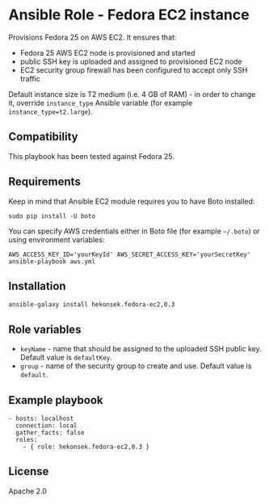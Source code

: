 Ansible Role - Fedora EC2 instance
=========

Provisions Fedora 25 on AWS EC2. It ensures that:
- Fedora 25 AWS EC2 node is provisioned and started
- public SSH key is uploaded and assigned to provisioned EC2 node
- EC2 security group firewall has been configured to accept only SSH traffic

Default instance size is T2 medium (i.e. 4 GB of RAM) - in order to change it, override `instance_type` Ansible variable (for example `instance_type=t2.large`).

## Compatibility

This playbook has been tested against Fedora 25.

## Requirements

Keep in mind that Ansible EC2 module requires you to have Boto installed: 

    sudo pip install -U boto

You can specify AWS credentials either in Boto file (for example `~/.boto`) or using environment variables:
    
    AWS_ACCESS_KEY_ID='yourKeyId' AWS_SECRET_ACCESS_KEY='yourSecretKey' ansible-playbook aws.yml

## Installation 

    ansible-galaxy install hekonsek.fedora-ec2,0.3

## Role variables

- `keyName` - name that should be assigned to the uploaded SSH public key. Default value is `defaultKey`.
- `group` - name of the security group to create and use. Default value is `default`.

## Example playbook

```
- hosts: localhost
  connection: local
  gather_facts: false
  roles:
    - { role: hekonsek.fedora-ec2,0.3 }
```

## License

Apache 2.0